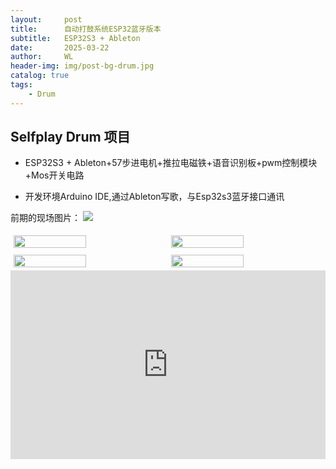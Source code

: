 ```yaml
---
layout:     post
title:      自动打鼓系统ESP32蓝牙版本
subtitle:   ESP32S3 + Ableton
date:       2025-03-22
author:     WL
header-img: img/post-bg-drum.jpg
catalog: true
tags:
    - Drum
---
```


## Selfplay Drum 项目

- ESP32S3 + Ableton+57步进电机+推拉电磁铁+语音识别板+pwm控制模块+Mos开关电路

- 开发环境Arduino IDE,通过Ableton写歌，与Esp32s3蓝牙接口通讯  

前期的现场图片：
![](https://nibilu.oss-cn-beijing.aliyuncs.com/selfplaydrum/DrumPlayBle.jpg)  
<div style="display: flex; flex-wrap: wrap; justify-content: center;">
    <img src="https://nibilu.oss-cn-beijing.aliyuncs.com/selfplaydrum/youdu%E5%9B%BE%E7%89%8720250305125209.jpeg" style="width: 48%; margin: 1%;" />
    <img src="https://nibilu.oss-cn-beijing.aliyuncs.com/selfplaydrum/youdu%E5%9B%BE%E7%89%8720250305125219.jpeg" style="width: 48%; margin: 1%;" />
</div>
<div style="display: flex; flex-wrap: wrap; justify-content: center;">
    <img src="https://nibilu.oss-cn-beijing.aliyuncs.com/selfplaydrum/youdu%E5%9B%BE%E7%89%8720250305125226.jpeg" style="width: 48%; margin: 1%;" />
    <img src="https://nibilu.oss-cn-beijing.aliyuncs.com/selfplaydrum/youdu%E5%9B%BE%E7%89%8720250305125222.jpeg" style="width: 48%; margin: 1%;" />
</div>
<div style="position: relative; padding: 30% 45%;">
  <iframe style="position: absolute; width: 100%; height: 100%; left: 0; top: 0;" src="https://player.bilibili.com/player.html?aid=1152671127&bvid=BV19Z421v735&cid=1493743377&page=1&as_wide=1&high_quality=1&danmaku=0&autoplay=0" frameborder="no" scrolling="no"> </iframe>
  </div>   
